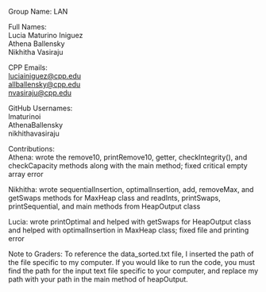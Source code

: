 Group Name: LAN<br />

Full Names:<br />
Lucia Maturino Iniguez<br />
Athena Ballensky<br />
Nikhitha Vasiraju<br />

CPP Emails:<br />
luciainiguez@cpp.edu<br />
allballensky@cpp.edu<br />
nvasiraju@cpp.edu<br />

GitHub Usernames:<br />
lmaturinoi<br />
AthenaBallensky<br />
nikhithavasiraju<br />

Contributions: <br />
Athena: wrote the remove10, printRemove10, getter, checkIntegrity(), and checkCapacity methods along with the main method; fixed critical empty array error <br />

Nikhitha: wrote sequentialInsertion, optimalInsertion, add, removeMax, and getSwaps methods for MaxHeap class and readInts, printSwaps, printSequential, and main methods from HeapOutput class <br />

Lucia: wrote printOptimal and helped with getSwaps for HeapOutput class and helped with optimalInsertion in MaxHeap class; fixed file and printing error <br />

Note to Graders: To reference the data_sorted.txt file, I inserted the path of the file specific to my computer. If you would like to run the code, you must find the path for the input text file specific to your computer, and replace my path with your path in the main method of heapOutput.<br />
